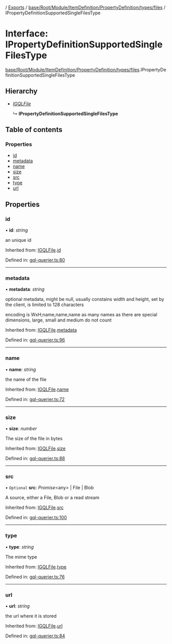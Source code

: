 [](../README.md) / [Exports](../modules.md) / [base/Root/Module/ItemDefinition/PropertyDefinition/types/files](../modules/base_root_module_itemdefinition_propertydefinition_types_files.md) / IPropertyDefinitionSupportedSingleFilesType

# Interface: IPropertyDefinitionSupportedSingleFilesType

[base/Root/Module/ItemDefinition/PropertyDefinition/types/files](../modules/base_root_module_itemdefinition_propertydefinition_types_files.md).IPropertyDefinitionSupportedSingleFilesType

## Hierarchy

* [*IGQLFile*](gql_querier.igqlfile.md)

  ↳ **IPropertyDefinitionSupportedSingleFilesType**

## Table of contents

### Properties

- [id](base_root_module_itemdefinition_propertydefinition_types_files.ipropertydefinitionsupportedsinglefilestype.md#id)
- [metadata](base_root_module_itemdefinition_propertydefinition_types_files.ipropertydefinitionsupportedsinglefilestype.md#metadata)
- [name](base_root_module_itemdefinition_propertydefinition_types_files.ipropertydefinitionsupportedsinglefilestype.md#name)
- [size](base_root_module_itemdefinition_propertydefinition_types_files.ipropertydefinitionsupportedsinglefilestype.md#size)
- [src](base_root_module_itemdefinition_propertydefinition_types_files.ipropertydefinitionsupportedsinglefilestype.md#src)
- [type](base_root_module_itemdefinition_propertydefinition_types_files.ipropertydefinitionsupportedsinglefilestype.md#type)
- [url](base_root_module_itemdefinition_propertydefinition_types_files.ipropertydefinitionsupportedsinglefilestype.md#url)

## Properties

### id

• **id**: *string*

an unique id

Inherited from: [IGQLFile](gql_querier.igqlfile.md).[id](gql_querier.igqlfile.md#id)

Defined in: [gql-querier.ts:80](https://github.com/onzag/itemize/blob/3efa2a4a/gql-querier.ts#L80)

___

### metadata

• **metadata**: *string*

optional metadata, might be null, usually constains width and
height, set by the client, is limited to 128 characters

encoding is WxH;name,name,name as many names as there are special
dimensions, large, small and medium do not count

Inherited from: [IGQLFile](gql_querier.igqlfile.md).[metadata](gql_querier.igqlfile.md#metadata)

Defined in: [gql-querier.ts:96](https://github.com/onzag/itemize/blob/3efa2a4a/gql-querier.ts#L96)

___

### name

• **name**: *string*

the name of the file

Inherited from: [IGQLFile](gql_querier.igqlfile.md).[name](gql_querier.igqlfile.md#name)

Defined in: [gql-querier.ts:72](https://github.com/onzag/itemize/blob/3efa2a4a/gql-querier.ts#L72)

___

### size

• **size**: *number*

The size of the file in bytes

Inherited from: [IGQLFile](gql_querier.igqlfile.md).[size](gql_querier.igqlfile.md#size)

Defined in: [gql-querier.ts:88](https://github.com/onzag/itemize/blob/3efa2a4a/gql-querier.ts#L88)

___

### src

• `Optional` **src**: *Promise*<any\> \| File \| Blob

A source, either a File, Blob or a read stream

Inherited from: [IGQLFile](gql_querier.igqlfile.md).[src](gql_querier.igqlfile.md#src)

Defined in: [gql-querier.ts:100](https://github.com/onzag/itemize/blob/3efa2a4a/gql-querier.ts#L100)

___

### type

• **type**: *string*

The mime type

Inherited from: [IGQLFile](gql_querier.igqlfile.md).[type](gql_querier.igqlfile.md#type)

Defined in: [gql-querier.ts:76](https://github.com/onzag/itemize/blob/3efa2a4a/gql-querier.ts#L76)

___

### url

• **url**: *string*

the url where it is stored

Inherited from: [IGQLFile](gql_querier.igqlfile.md).[url](gql_querier.igqlfile.md#url)

Defined in: [gql-querier.ts:84](https://github.com/onzag/itemize/blob/3efa2a4a/gql-querier.ts#L84)

